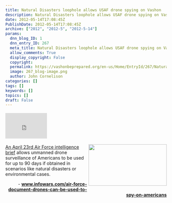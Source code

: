 ```yaml
---
title: Natural Disasters loophole allows USAF drone spying on Vashon
description: Natural Disasters loophole allows USAF drone spying on Vashon
date: 2012-05-14T17:08:45Z
PublishDate: 2012-05-14T17:08:45Z
archive: ["2012", "2012-5", "2012-5-14"]
params:
  dnn_blog_ID: 1
  dnn_entry_ID: 267
  meta_title: Natural Disasters loophole allows USAF drone spying on Vashon
  allow_comments: True
  display_copyright: False
  copyright:
  permalink: https://vashonbeprepared.org/en-us/Home/EntryId/267/Natural-Disasters-loophole-allows-USAF-drone-spying-on-Vashon
  image: 267_blog-image.png
  author: John Cornelison
categories: []
tags: []
keywords: []
topics: []
draft: False
---
```


<div class="wlWriterHeaderFooter" style="float:none; margin:0px; padding:4px 0px 4px 0px;"><iframe src="http://www.facebook.com/widgets/like.php?href=http://vashonbeprepared.org/News/Blogs/VashonPreparedness/tabid/164/EntryId/267/Natural-Disasters-loophole-allows-USAF-drone-spying-on-Vashon.aspx" scrolling="no" frameborder="0" style="border:none; width:130px; height:80px"></iframe></div><p><a href="http://www.fas.org/irp/doddir/usaf/afi14-104.pdf" target="_blank"><img style="background-image: none; border-bottom: 0px; border-left: 0px; margin: 0px 0px 5px 5px; padding-left: 0px; padding-right: 0px; display: inline; float: right; border-top: 0px; border-right: 0px; padding-top: 0px" title="" border="0" alt="" align="right" src="./images/267/Windows-Live-Writer-Natural-Disasters-as-a-loophole-for-allo_8391-ff_1282767c_8afcc5a0-e482-4c02-a712-a723926c62d7.jpg" width="244" height="130" />An April 23rd Air Force intelligence brief</a> allows unmanned drone surveillance of Americans to be used for up to 90 days if obtained in scenarios like natural disasters or environmental cases. </p>  <p align="right">- <a href="http://www.infowars.com/air-force-document-drones-can-be-used-to-spy-on-americans"><b>www.infowars.com/air-force-document-drones-can-be-used-to-spy-on-americans</b></a></p>
